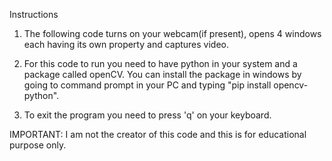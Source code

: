 Instructions

1. The following code turns on your webcam(if present), opens 4 windows each having its own property and captures video.

2. For this code to run you need to have python in your system and a package called openCV. You can install the package in windows by going to command prompt in your PC and
   typing "pip install opencv-python".

3. To exit the program you need to press 'q' on your keyboard.

IMPORTANT:
I am not the creator of this code and this is for educational purpose only.
